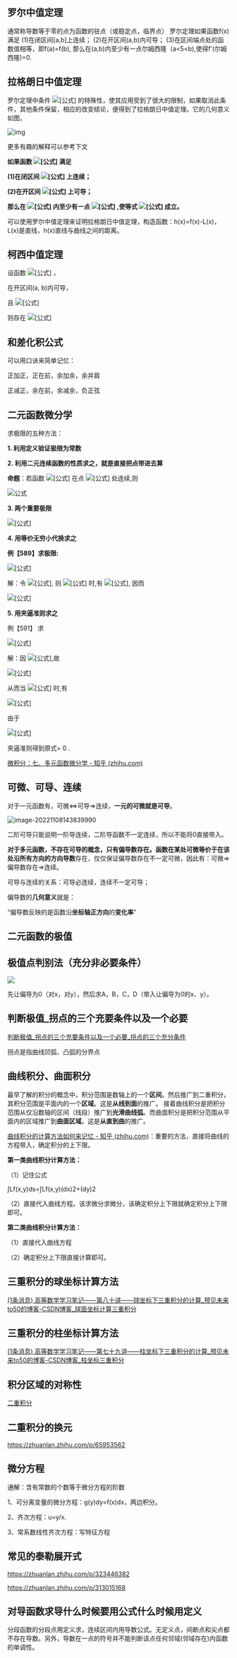 ## 罗尔中值定理

通常称导数等于零的点为函数的驻点（或稳定点，临界点）
罗尔定理如果函数f(x)满足
(1)在闭区间[a,b]上连续；
(2)在开区间(a,b)内可导；
(3)在区间端点处的函数值相等，即f(a)=f(b),
那么在(a,b)内至少有一点尔姆西隆（a<5<b),使得f'(尔姆西隆)=0.

## 拉格朗日中值定理

罗尔定理中条件 ![[公式]](https://www.zhihu.com/equation?tex=f%28a%29%3Df%28b%EF%BC%89) 的特殊性，使其应用受到了很大的限制，如果取消此条件，其他条件保留，相应的改变结论，便得到了拉格朗日中值定理。它的几何意义如图，

![img](D:\A文档\笔记\高数.assets\v2-e8c249ad6e3b958b4b8bf026497147b3_720w.jpg)

更多有趣的解释可以参考下文

**如果函数 ![[公式]](https://www.zhihu.com/equation?tex=f%28x%29) 满足**

**(1)在闭区间 ![[公式]](https://www.zhihu.com/equation?tex=%5Ba%2Cb%5D) 上连续；**

**(2)在开区间 ![[公式]](https://www.zhihu.com/equation?tex=%28a%2Cb%29) 上可导；**

**那么在 ![[公式]](https://www.zhihu.com/equation?tex=%28a%2Cb%29) 内至少有一点 ![[公式]](https://www.zhihu.com/equation?tex=%5Cxi+%28a%3C%5Cxi%3Cb%29) ,使等式 ![[公式]](https://www.zhihu.com/equation?tex=f%28b%29-f%28a%29%3Df%5E%7B%27%7D%28%5Cxi%29%28b-a%29) 成立。**

可以使用罗尔中值定理来证明拉格朗日中值定理，构造函数：h(x)=f(x)-L(x)，L(x)是直线，h(x)直线与曲线之间的距离。

## 柯西中值定理

设函数 ![[公式]](https://www.zhihu.com/equation?tex=g%28x%29%E5%92%8Cf%28x%29%E5%9C%A8%E9%97%AD%E5%8C%BA%E9%97%B4%5Ba%2C+b%5D%E5%86%85%E8%BF%9E%E7%BB%AD) ，

在开区间(a, b)内可导，

且 ![[公式]](https://www.zhihu.com/equation?tex=%5Cforall+x%5Cin%28a%2C+b%29%2C++g%27%28x%29%5Cne0)

则存在 ![[公式]](https://www.zhihu.com/equation?tex=%5Cxi%5Cin%28a%2C+b%29%2C+%E6%9C%89%5Cfrac%7Bf%28b%29-f%28a%29%7D%7Bg%28b%29-g%28a%29%7D%3D%5Cfrac%7Bf%27%28%5Cxi%29%7D%7Bg%27%28%5Cxi%29%7D)

## 和差化积公式

可以用口诀来简单记忆：

正加正，正在前，余加余，余并肩

正减正，余在前，余减余，负正弦

## 二元函数微分学

求极限的五种方法：

**1. 利用定义验证极限为常数**

**2. 利用二元连续函数的性质求之，就是直接把点带进去算**

**命题**：若函数 ![[公式]](https://www.zhihu.com/equation?tex=f%28x%2C+y%29) 在点 ![[公式]](https://www.zhihu.com/equation?tex=%5Cleft%28x_%7B0%7D%2C+y_%7B0%7D%5Cright%29) 处连续,则

![公式](https://www.zhihu.com/equation?tex=%5Clim+_%7B%28x%2C+y%29+%5Crightarrow%5Cleft%28x_%7B0%7D%2C+y_%7B0%7D%5Cright%29%7D+f%28x%2C+y%29%3Df%5Cleft%28x_%7B0%7D%2C+y_%7B0%7D%5Cright%29+%5C%5C)

**3. 两个重要极限**

![[公式]](https://www.zhihu.com/equation?tex=%5Clim+_%7Bu%28x%2C+y%29+%5Crightarrow+0%7D+%5Cfrac%7B%5Csin+u%28x%2C+y%29%7D%7Bu%28x%2C+y%29%7D%3D1%2C+%5Clim+_%7Bu%28x%2C+y%29+%5Crightarrow+0%7D%5B1%2Bu%28x%2C+y%29%5D%5E%7B%5Cfrac%7B1%7D%7Bu%28x+y%29%7D%7D%3De+%5C%5C)

**4. 用等价无穷小代换求之**

**例【589】求极限:**

![[公式]](https://www.zhihu.com/equation?tex=%5Clim+_%7B%28x%2C+y%29+%5Crightarrow%280%2C0%29%7D+%5Cfrac%7B%5Csqrt%7Bx%5E%7B2%7D%2By%5E%7B2%7D%7D-%5Csin+%5Csqrt%7Bx%5E%7B2%7D%2By%5E%7B2%7D%7D%7D%7B%5Cleft%28x%5E%7B2%7D%2By%5E%7B2%7D%5Cright%29%5E%7B3+%2F+2%7D%7D+%5C%5C)

解：令 ![[公式]](https://www.zhihu.com/equation?tex=%5Csqrt%7Bx%5E%7B2%7D%2By%5E%7B2%7D%7D%3Dt), 则 ![[公式]](https://www.zhihu.com/equation?tex=%28x%2C+y%29+%5Crightarrow%280%2C0%29) 时,有 ![[公式]](https://www.zhihu.com/equation?tex=t+%5Crightarrow+0), 因而

![[公式]](https://www.zhihu.com/equation?tex=%5Ctext+%7B+%E5%8E%9F%E5%BC%8F+%7D%3D%5Clim+_%7Bt+%5Crightarrow+0%7D+%5Cfrac%7Bt-%5Csin+t%7D%7Bt%5E%7B3%7D%7D%3D%5Clim+_%7Bt+%5Crightarrow+0%7D+%5Cfrac%7Bt%5E%7B3%7D%7D%7B6+t%5E%7B3%7D%7D%3D%5Cfrac%7B1%7D%7B6%7D+%5C%5C)

**5. 用夹逼准则求之**

例【591】 求

![[公式]](https://www.zhihu.com/equation?tex=%5Clim+_%7B%28x%2C+y%29+%5Crightarrow%28%2B%5Cinfty%2C%2B%5Cinfty%29%7D%5Cleft%28%5Cfrac%7Bx+y%7D%7Bx%5E%7B2%7D%2By%5E%7B2%7D%7D%5Cright%29%5E%7Bx%7D+%5C%5C)

解：因 ![[公式]](https://www.zhihu.com/equation?tex=x%5E%7B2%7D%2By%5E%7B2%7D+%5Cgeq+2%7Cx%7C%7Cy%7C),故

![[公式]](https://www.zhihu.com/equation?tex=0+%5Cleq%5Cleft%7C%5Cfrac%7Bx+y%7D%7Bx%5E%7B2%7D%2By%5E%7B2%7D%7D%5Cright%7C+%5Cleq+%5Cfrac%7B1%7D%7B2%7D+%5C%5C)

从而当 ![[公式]](https://www.zhihu.com/equation?tex=x%3E0%2C+y%3E0) 时,有

![[公式]](https://www.zhihu.com/equation?tex=0+%5Cleq%5Cleft%28%5Cfrac%7Bx+y%7D%7Bx%5E%7B2%7D%2By%5E%7B2%7D%7D%5Cright%29%5E%7Bx%7D+%5Cleq%5Cleft%28%5Cfrac%7B1%7D%7B2%7D%5Cright%29%5E%7Bx%7D+%5C%5C)

由于

![[公式]](https://www.zhihu.com/equation?tex=%5Clim+_%7B%28x%2C+y%29+%5Crightarrow%28%2B%5Cinfty%2C%2B%5Cinfty%29%7D%5Cleft%28%5Cfrac%7B1%7D%7B2%7D%5Cright%29%5E%7Bx%7D%3D0+%5C%5C)

夹逼准则得到原式= 0 .

[微积分：七、多元函数微分学 - 知乎 (zhihu.com)](https://zhuanlan.zhihu.com/p/348455980)

## 可微、可导、连续

对于一元函数有，可微<=>可导=>连续，**一元的可微就是可导**。

<img src="D:\A文档\笔记\高数.assets\image-20221108143839990.png" alt="image-20221108143839990" style="zoom:100%;" />

二阶可导只能说明一阶导连续，二阶导函数不一定连续，所以不能将0直接带入。

**对于多元函数，不存在可导的概念，只有偏导数存在。**函数在某处可微等价于在该处沿**所有方向的方向导数**存在，仅仅保证偏导数存在不一定可微，因此有：可微=>偏导数存在=>连续。

可导与连续的关系：可导必连续，连续不一定可导；

偏导数的**几何意义**就是：

 “偏导数反映的是函数沿**坐标轴正方向**的**变化率**”

## 二元函数的极值

## **极值点判别法（充分非必要条件）**

![](images/二元函数求极值.png)

先让偏导为0（对x，对y），然后求A，B，C，D（带入让偏导为0的x、y）。

## 判断极值_拐点的三个充要条件以及一个必要

[ 判断极值_拐点的三个充要条件以及一个必要_拐点的三个充分条件](https://blog.csdn.net/qq_43141726/article/details/105223525)

拐点是指曲线凹弧、凸弧的分界点

## 曲线积分、曲面积分

最早了解的积分的概念中，积分范围是数轴上的一个**区间**。然后推广到二重积分，其积分范围是平面内的一个**区域**。这是**从线到面**的推广。
接着曲线积分是把积分范围从仅沿数轴的区间（线段）推广到**光滑曲线弧**。而曲面积分是把积分范围从平面内的区域推广到**曲面区域**。这是**从直到曲**的推广。

[曲线积分的计算方法如何来记忆 - 知乎 (zhihu.com)](https://zhuanlan.zhihu.com/p/36053889)：重要的方法，直接将曲线的方程带入，确定积分的上下限。

**第一类曲线积分计算方法：**

（1）记住公式

∫Lf(x,y)ds=∫Lf(x,y)(dx)2+(dy)2

（2）直接代入曲线方程。该求微分求微分，该确定积分上下限就确定积分上下限即可。

**第二类曲线积分计算方法：**

（1）直接代入曲线方程

（2）确定积分上下限直接计算即可。

## 三重积分的球坐标计算方法

[(1条消息) 高等数学学习笔记——第八十讲——球坐标下三重积分的计算_预见未来to50的博客-CSDN博客_球面坐标计算三重积分](https://blog.csdn.net/hpdlzu80100/article/details/105984710)

## 三重积分的柱坐标计算方法

[(1条消息) 高等数学学习笔记——第七十九讲——柱坐标下三重积分的计算_预见未来to50的博客-CSDN博客_柱坐标三重积分](https://blog.csdn.net/hpdlzu80100/article/details/105961700?ops_request_misc=%257B%2522request%255Fid%2522%253A%2522166251129016782395384418%2522%252C%2522scm%2522%253A%252220140713.130102334.pc%255Fblog.%2522%257D&request_id=166251129016782395384418&biz_id=0&utm_medium=distribute.pc_search_result.none-task-blog-2~blog~first_rank_ecpm_v1~rank_v31_ecpm-1-105961700-null-null.nonecase&utm_term=%E6%9F%B1%E5%9D%90%E6%A0%87&spm=1018.2226.3001.4450)

## 积分区域的对称性

[二重积分](https://3g.163.com/dy/article/GNEG2RSG0542811M.html?spss=adap_pc)

## 二重积分的换元

https://zhuanlan.zhihu.com/p/65953562

## 微分方程

通解：含有常数的个数等于微分方程的阶数

1、可分离变量的微分方程：g(y)dy=f(x)dx，两边积分。

2、齐次方程：u=y/x.

3、常系数线性齐次方程：写特征方程

## 常见的泰勒展开式

https://zhuanlan.zhihu.com/p/323446382

https://zhuanlan.zhihu.com/p/313015168

## 对导函数求导什么时候要用公式什么时候用定义

分段函数的分段点用定义求，连续区间内用导数公式。无定义点，间断点和尖点都不存在导数。另外，导数在一点的符号并不能判断该点任何邻域(邻域存在)内函数的单调性。



